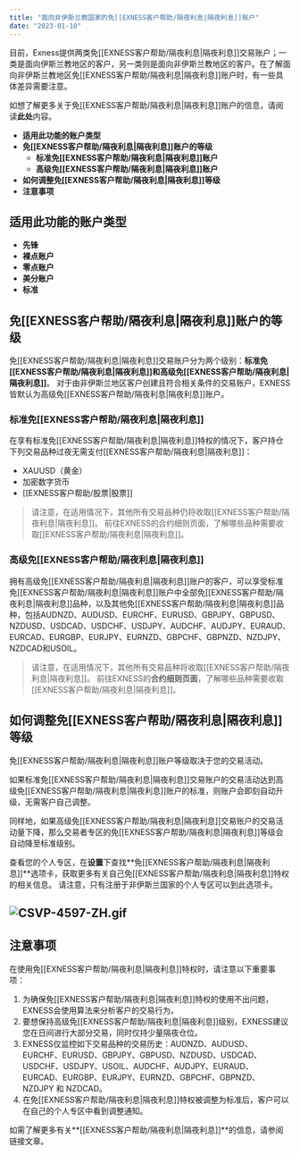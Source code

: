 ```yaml
---
title: "面向非伊斯兰教国家的免[[EXNESS客户帮助/隔夜利息|隔夜利息]]账户"
date: "2023-01-10"
---
```


目前，Exness提供两类免[[EXNESS客户帮助/隔夜利息|隔夜利息]]交易账户；一类是面向伊斯兰教地区的客户，另一类则是面向非伊斯兰教地区的客户。在了解面向非伊斯兰教地区免[[EXNESS客户帮助/隔夜利息|隔夜利息]]账户时，有一些具体差异需要注意。

如想了解更多关于免[[EXNESS客户帮助/隔夜利息|隔夜利息]]账户的信息，请阅读**此处**内容。

- **适用此功能的账户类型**
- **免[[EXNESS客户帮助/隔夜利息|隔夜利息]]账户的等级**
    - **标准免[[EXNESS客户帮助/隔夜利息|隔夜利息]]账户**
    - **高级免[[EXNESS客户帮助/隔夜利息|隔夜利息]]账户**
- **如何调整免[[EXNESS客户帮助/隔夜利息|隔夜利息]]等级**
- **注意事项**

## 适用此功能的账户类型

- **先锋**
- **裸点账户**
- **零点账户**
- **美分账户**
- **标准**

## 免[[EXNESS客户帮助/隔夜利息|隔夜利息]]账户的等级

免[[EXNESS客户帮助/隔夜利息|隔夜利息]]交易账户分为两个级别：**标准免[[EXNESS客户帮助/隔夜利息|隔夜利息]]**和**高级免[[EXNESS客户帮助/隔夜利息|隔夜利息]]**。 对于由非伊斯兰地区客户创建且符合相关条件的交易账户，EXNESS皆默认为高级免[[EXNESS客户帮助/隔夜利息|隔夜利息]]账户。

### 标准免[[EXNESS客户帮助/隔夜利息|隔夜利息]]

在享有标准免[[EXNESS客户帮助/隔夜利息|隔夜利息]]特权的情况下，客户持仓下列交易品种过夜无需支付[[EXNESS客户帮助/隔夜利息|隔夜利息]]：

- XAUUSD（黄金）
- 加密数字货币
- [[EXNESS客户帮助/股票|股票]]

> 请注意，在适用情况下，其他所有交易品种仍将收取[[EXNESS客户帮助/隔夜利息|隔夜利息]]。 前往EXNESS的合约细则页面，了解哪些品种需要收取[[EXNESS客户帮助/隔夜利息|隔夜利息]]。

### 高级免[[EXNESS客户帮助/隔夜利息|隔夜利息]]

拥有高级免[[EXNESS客户帮助/隔夜利息|隔夜利息]]账户的客户，可以享受标准免[[EXNESS客户帮助/隔夜利息|隔夜利息]]账户中全部免[[EXNESS客户帮助/隔夜利息|隔夜利息]]品种，以及其他免[[EXNESS客户帮助/隔夜利息|隔夜利息]]品种，包括AUDNZD、AUDUSD、EURCHF、EURUSD、GBPJPY、GBPUSD、NZDUSD、USDCAD、USDCHF、USDJPY、AUDCHF、AUDJPY、EURAUD、EURCAD、EURGBP、EURJPY、EURNZD、GBPCHF、GBPNZD、NZDJPY、NZDCAD和USOIL。

> 请注意，在适用情况下，其他所有交易品种将收取[[EXNESS客户帮助/隔夜利息|隔夜利息]]。 前往EXNESS的**合约细则页面**，了解哪些品种需要收取[[EXNESS客户帮助/隔夜利息|隔夜利息]]。

## 如何调整免[[EXNESS客户帮助/隔夜利息|隔夜利息]]等级

免[[EXNESS客户帮助/隔夜利息|隔夜利息]]账户等级取决于您的交易活动。

如果标准免[[EXNESS客户帮助/隔夜利息|隔夜利息]]交易账户的交易活动达到高级免[[EXNESS客户帮助/隔夜利息|隔夜利息]]账户的标准，则账户会即刻自动升级，无需客户自己调整。

同样地，如果高级免[[EXNESS客户帮助/隔夜利息|隔夜利息]]交易账户的交易活动量下降，那么交易者专区的免[[EXNESS客户帮助/隔夜利息|隔夜利息]]等级会自动降至标准级别。

查看您的个人专区，在**设置**下查找**免[[EXNESS客户帮助/隔夜利息|隔夜利息]]**选项卡，获取更多有关自己免[[EXNESS客户帮助/隔夜利息|隔夜利息]]特权的相关信息。 请注意，只有注册于非伊斯兰国家的个人专区可以到此选项卡。

## ![CSVP-4597-ZH.gif](https://get.exness.help/hc/article_attachments/6468070225052)

## 注意事项

在使用免[[EXNESS客户帮助/隔夜利息|隔夜利息]]特权时，请注意以下重要事项：

1. 为确保免[[EXNESS客户帮助/隔夜利息|隔夜利息]]特权的使用不出问题，EXNESS会使用算法来分析客户的交易行为。
2. 要想保持高级免[[EXNESS客户帮助/隔夜利息|隔夜利息]]级别，EXNESS建议您在日间进行大部分交易，同时仅持少量隔夜仓位。
3. EXNESS仅监控如下交易品种的交易历史：AUDNZD、AUDUSD、EURCHF、EURUSD、GBPJPY、GBPUSD、NZDUSD、USDCAD、USDCHF、USDJPY、USOIL、AUDCHF、AUDJPY、EURAUD、EURCAD、EURGBP、EURJPY、EURNZD、GBPCHF、GBPNZD、NZDJPY 和 NZDCAD。
4. 在免[[EXNESS客户帮助/隔夜利息|隔夜利息]]特权被调整为标准后，客户可以在自己的个人专区中看到调整通知。

如需了解更多有关**[[EXNESS客户帮助/隔夜利息|隔夜利息]]**的信息，请参阅链接文章。
